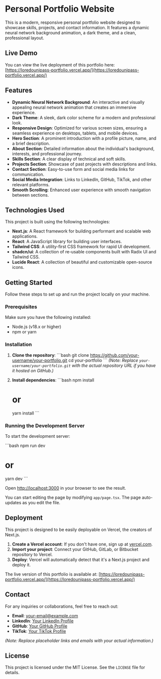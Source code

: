 # Personal Portfolio Website

This is a modern, responsive personal portfolio website designed to showcase skills, projects, and contact information. It features a dynamic neural network background animation, a dark theme, and a clean, professional layout.

## Live Demo

You can view the live deployment of this portfolio here:
[https://loredounipass-portfolio.vercel.app/](https://loredounipass-portfolio.vercel.app/)

## Features

*   **Dynamic Neural Network Background**: An interactive and visually appealing neural network animation that creates an immersive experience.
*   **Dark Theme**: A sleek, dark color scheme for a modern and professional look.
*   **Responsive Design**: Optimized for various screen sizes, ensuring a seamless experience on desktops, tablets, and mobile devices.
*   **Hero Section**: A prominent introduction with a profile picture, name, and a brief description.
*   **About Section**: Detailed information about the individual's background, interests, and professional journey.
*   **Skills Section**: A clear display of technical and soft skills.
*   **Projects Section**: Showcase of past projects with descriptions and links.
*   **Contact Section**: Easy-to-use form and social media links for communication.
*   **Social Media Integration**: Links to LinkedIn, GitHub, TikTok, and other relevant platforms.
*   **Smooth Scrolling**: Enhanced user experience with smooth navigation between sections.

## Technologies Used

This project is built using the following technologies:

*   **Next.js**: A React framework for building performant and scalable web applications.
*   **React**: A JavaScript library for building user interfaces.
*   **Tailwind CSS**: A utility-first CSS framework for rapid UI development.
*   **shadcn/ui**: A collection of re-usable components built with Radix UI and Tailwind CSS.
*   **Lucide React**: A collection of beautiful and customizable open-source icons.

## Getting Started

Follow these steps to set up and run the project locally on your machine.

### Prerequisites

Make sure you have the following installed:

*   Node.js (v18.x or higher)
*   npm or yarn

### Installation

1.  **Clone the repository**:
    \`\`\`bash
    git clone https://github.com/your-username/your-portfolio.git
    cd your-portfolio
    \`\`\`
    *(Note: Replace `your-username/your-portfolio.git` with the actual repository URL if you have it hosted on GitHub.)*

2.  **Install dependencies**:
    \`\`\`bash
    npm install
    # or
    yarn install
    \`\`\`

### Running the Development Server

To start the development server:

\`\`\`bash
npm run dev
# or
yarn dev
\`\`\`

Open [http://localhost:3000](http://localhost:3000) in your browser to see the result.

You can start editing the page by modifying `app/page.tsx`. The page auto-updates as you edit the file.

## Deployment

This project is designed to be easily deployable on Vercel, the creators of Next.js.

1.  **Create a Vercel account**: If you don't have one, sign up at [vercel.com](https://vercel.com/).
2.  **Import your project**: Connect your GitHub, GitLab, or Bitbucket repository to Vercel.
3.  **Deploy**: Vercel will automatically detect that it's a Next.js project and deploy it.

The live version of this portfolio is available at: [https://loredounipass-portfolio.vercel.app/](https://loredounipass-portfolio.vercel.app/)

## Contact

For any inquiries or collaborations, feel free to reach out:

*   **Email**: your-email@example.com
*   **LinkedIn**: [Your LinkedIn Profile](https://www.linkedin.com/in/your-profile)
*   **GitHub**: [Your GitHub Profile](https://github.com/your-username)
*   **TikTok**: [Your TikTok Profile](https://www.tiktok.com/@your-tiktok-handle)

*(Note: Replace placeholder links and emails with your actual information.)*

## License

This project is licensed under the MIT License. See the `LICENSE` file for details.
